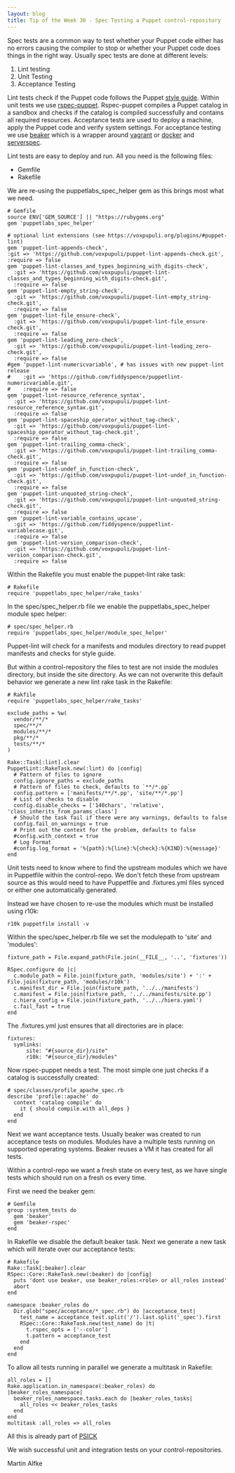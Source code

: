```yaml
---
layout: blog
title: Tip of the Week 30 - Spec Testing a Puppet control-repository
---
```


Spec tests are a common way to test whether your Puppet code either has no errors causing the compiler to stop or whether your Puppet code does things in the right way.
Usually spec tests are done at different levels:

1. Lint testing
1. Unit Testing
1. Acceptance Testing

Lint tests check if the Puppet code follows the Puppet [style guide](https://docs.puppet.com/puppet/5.0/style_guide.html).
Within unit tests we use [rspec-puppet](https://rspec-puppet.com). Rspec-puppet compiles a Puppet catalog in a sandbox and checks if the catalog is compiled successfully and contains all required resources.
Acceptance tests are used to deploy a machine, apply the Puppet code and verify system settings. For acceptance testing we use [beaker](https://github.com/puppetlabs/beaker/wiki) which is a wrapper around [vagrant](https://www.vagrantup.com/) or [docker](https://www.vagrantup.com/) and [serverspec](http://serverspec.org/).

Lint tests are easy to deploy and run. All you need is the following files:
- Gemfile
- Rakefile

We are re-using the puppetlabs_spec_helper gem as this brings most what we need.

    # Gemfile
    source ENV['GEM_SOURCE'] || "https://rubygems.org"
    gem 'puppetlabs_spec_helper'

    # optional lint extensions (see https://voxpupuli.org/plugins/#puppet-lint)
    gem 'puppet-lint-appends-check',
    :git => 'https://github.com/voxpupuli/puppet-lint-appends-check.git',
    :require => false
    gem 'puppet-lint-classes_and_types_beginning_with_digits-check',
      :git => 'https://github.com/voxpupuli/puppet-lint-classes_and_types_beginning_with_digits-check.git',
      :require => false
    gem 'puppet-lint-empty_string-check',
      :git => 'https://github.com/voxpupuli/puppet-lint-empty_string-check.git',
      :require => false
    gem 'puppet-lint-file_ensure-check',
      :git => 'https://github.com/voxpupuli/puppet-lint-file_ensure-check.git',
      :require => false
    gem 'puppet-lint-leading_zero-check',
      :git => 'https://github.com/voxpupuli/puppet-lint-leading_zero-check.git',
      :require => false
    #gem 'puppet-lint-numericvariable', # has issues with new puppet-lint release
    #    :git => 'https://github.com/fiddyspence/puppetlint-numericvariable.git',
    #    :require => false
    gem 'puppet-lint-resource_reference_syntax',
      :git => 'https://github.com/voxpupuli/puppet-lint-resource_reference_syntax.git',
      :require => false
    gem 'puppet-lint-spaceship_operator_without_tag-check',
      :git => 'https://github.com/voxpupuli/puppet-lint-spaceship_operator_without_tag-check.git',
      :require => false
    gem 'puppet-lint-trailing_comma-check',
      :git => 'https://github.com/voxpupuli/puppet-lint-trailing_comma-check.git',
      :require => false
    gem 'puppet-lint-undef_in_function-check',
      :git => 'https://github.com/voxpupuli/puppet-lint-undef_in_function-check.git',
      :require => false
    gem 'puppet-lint-unquoted_string-check',
      :git => 'https://github.com/voxpupuli/puppet-lint-unquoted_string-check.git',
      :require => false
    gem 'puppet-lint-variable_contains_upcase',
      :git => 'https://github.com/fiddyspence/puppetlint-variablecase.git',
      :require => false
    gem 'puppet-lint-version_comparison-check',
      :git => 'https://github.com/voxpupuli/puppet-lint-version_comparison-check.git',
      :require => false

Within the Rakefile you must enable the puppet-lint rake task:

    # Rakefile
    require 'puppetlabs_spec_helper/rake_tasks'

In the spec/spec_helper.rb file we enable the puppetlabs_spec_helper module spec helper:

    # spec/spec_helper.rb
    require 'puppetlabs_spec_helper/module_spec_helper'


Puppet-lint will check for a manifests and modules directory to read puppet manifests and checks for style guide.

But within a control-repository the files to test are not inside the modules directory, but inside the site directory. As we can not overwrite this default behavior we generate a new lint rake task in the Rakefile:

    # Rakfile
    require 'puppetlabs_spec_helper/rake_tasks'

    exclude_paths = %w(
      vendor/**/*
      spec/**/*
      modules/**/*
      pkg/**/*
      tests/**/*
    )

    Rake::Task[:lint].clear
    PuppetLint::RakeTask.new(:lint) do |config|
      # Pattern of files to ignore
      config.ignore_paths = exclude_paths
      # Pattern of files to check, defaults to `**/*.pp`
      config.pattern = ['manifests/**/*.pp', 'site/**/*.pp']
      # List of checks to disable
      config.disable_checks = ['140chars', 'relative', 'class_inherits_from_params_class']
      # Should the task fail if there were any warnings, defaults to false
      config.fail_on_warnings = true
      # Print out the context for the problem, defaults to false
      #config.with_context = true
      # Log Format
      #config.log_format = '%{path}:%{line}:%{check}:%{KIND}:%{message}'
    end

Unit tests need to know where to find the upstream modules which we have in Puppetfile within the control-repo.
We don't fetch these from upstream source as this would need to have Puppetfile and .fixtures.yml files synced or either one automatically generated.

Instead we have chosen to re-use the modules which must be installed using r10k:

    r10k puppetfile install -v

Within the spec/spec_helper.rb file we set the modulepath to 'site' and 'modules':

    fixture_path = File.expand_path(File.join(__FILE__, '..', 'fixtures'))

    RSpec.configure do |c|
      c.module_path = File.join(fixture_path, 'modules/site') + ':' + File.join(fixture_path, 'modules/r10k')
      c.manifest_dir = File.join(fixture_path, '../../manifests')
      c.manifest = File.join(fixture_path, '../../manifests/site.pp')
      c.hiera_config = File.join(fixture_path, '../../hiera.yaml')
      c.fail_fast = true
    end

The .fixtures.yml just ensures that all directories are in place:

    fixtures:
      symlinks:
          site: "#{source_dir}/site"
          r10k: "#{source_dir}/modules"

Now rspec-puppet needs a test. The most simple one just checks if a catalog is successfully created:

    # spec/classes/profile_apache_spec.rb
    describe 'profile::apache' do
      context 'catalog compile' do
        it { should compile.with all_deps }
      end
    end

Next we want acceptance tests. Usually beaker was created to run acceptance tests on modules.
Modules have a multiple tests running on supported operating systems. Beaker reuses a VM it has created for all tests.

Within a control-repo we want a fresh state on every test, as we have single tests which should run on a fresh os every time.

First we need the beaker gem:

    # Gemfile
    group :system_tests do
      gem 'beaker'
      gem 'beaker-rspec'
    end

In Rakefile we disable the default beaker task. Next we generate a new task which will iterate over our acceptance tests:

    # Rakefile
    Rake::Task[:beaker].clear
    RSpec::Core::RakeTask.new(:beaker) do |config|
      puts 'dont use beaker, use beaker_roles:<role> or all_roles instead'
      abort
    end

    namespace :beaker_roles do
      Dir.glob("spec/acceptance/*_spec.rb") do |acceptance_test|
        test_name = acceptance_test.split('/').last.split('_spec').first
        RSpec::Core::RakeTask.new(test_name) do |t|
          t.rspec_opts = ['--color']
          t.pattern = acceptance_test
        end
      end
    end

To allow all tests running in parallel we generate a multitask in Rakefile:

    all_roles = []
    Rake.application.in_namespace(:beaker_roles) do |beaker_roles_namespace|
      beaker_roles_namespace.tasks.each do |beaker_roles_tasks|
        all_roles << beaker_roles_tasks
      end
    end
    multitask :all_roles => all_roles

All this is already part of [PSICK](https://github.com/example42/psick)

We wish successful unit and integration tests on your control-repositories.

Martin Alfke
